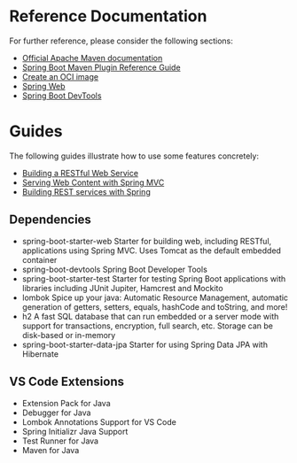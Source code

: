 # Reference Documentation
For further reference, please consider the following sections:

* [Official Apache Maven documentation](https://maven.apache.org/guides/index.html)
* [Spring Boot Maven Plugin Reference Guide](https://docs.spring.io/spring-boot/docs/3.1.3/maven-plugin/reference/html/)
* [Create an OCI image](https://docs.spring.io/spring-boot/docs/3.1.3/maven-plugin/reference/html/#build-image)
* [Spring Web](https://docs.spring.io/spring-boot/docs/3.1.3/reference/htmlsingle/index.html#web)
* [Spring Boot DevTools](https://docs.spring.io/spring-boot/docs/3.1.3/reference/htmlsingle/index.html#using.devtools)

# Guides
The following guides illustrate how to use some features concretely:

* [Building a RESTful Web Service](https://spring.io/guides/gs/rest-service/)
* [Serving Web Content with Spring MVC](https://spring.io/guides/gs/serving-web-content/)
* [Building REST services with Spring](https://spring.io/guides/tutorials/rest/)

## Dependencies

* spring-boot-starter-web
Starter for building web, including RESTful, applications using Spring MVC. Uses Tomcat as the default embedded container
* spring-boot-devtools
Spring Boot Developer Tools
* spring-boot-starter-test
Starter for testing Spring Boot applications with libraries including JUnit Jupiter, Hamcrest and Mockito
* lombok
Spice up your java: Automatic Resource Management, automatic generation of getters, setters, equals, hashCode and toString, and more!
* h2
A fast SQL database that can run embedded or a server mode with support for transactions, encryption, full search, etc. Storage can be disk-based or in-memory
* spring-boot-starter-data-jpa
Starter for using Spring Data JPA with Hibernate

## VS Code Extensions

* Extension Pack for Java
* Debugger for Java
* Lombok Annotations Support for VS Code
* Spring Initializr Java Support
* Test Runner for Java
* Maven for Java